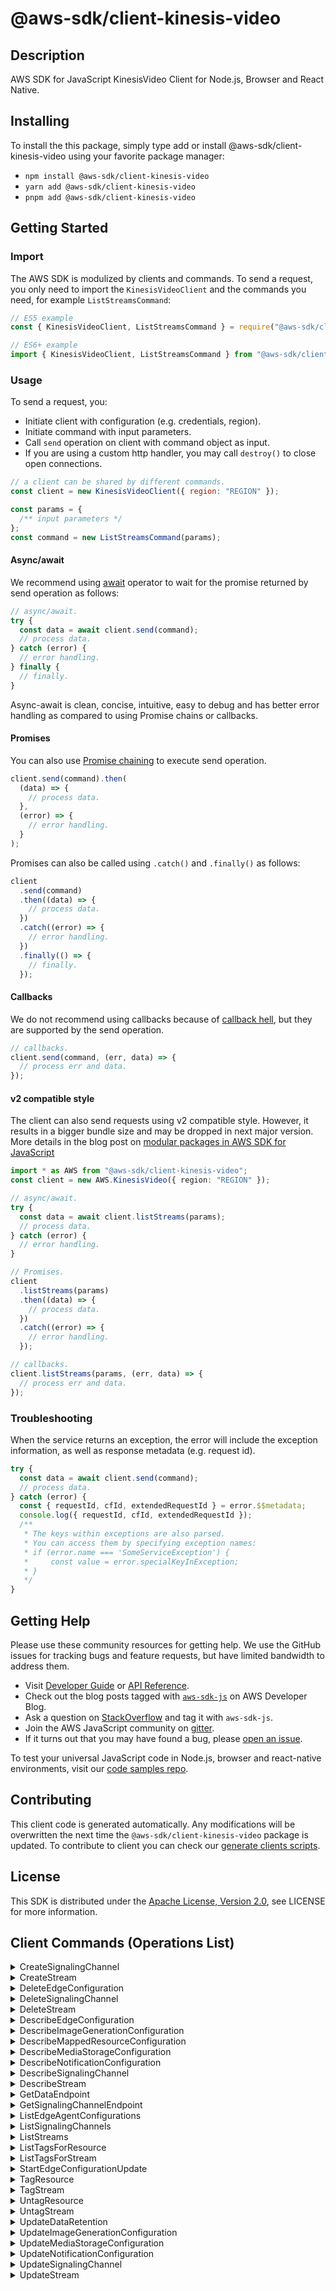 <!-- generated file, do not edit directly -->

# @aws-sdk/client-kinesis-video

## Description

AWS SDK for JavaScript KinesisVideo Client for Node.js, Browser and React Native.

<p></p>

## Installing

To install the this package, simply type add or install @aws-sdk/client-kinesis-video
using your favorite package manager:

- `npm install @aws-sdk/client-kinesis-video`
- `yarn add @aws-sdk/client-kinesis-video`
- `pnpm add @aws-sdk/client-kinesis-video`

## Getting Started

### Import

The AWS SDK is modulized by clients and commands.
To send a request, you only need to import the `KinesisVideoClient` and
the commands you need, for example `ListStreamsCommand`:

```js
// ES5 example
const { KinesisVideoClient, ListStreamsCommand } = require("@aws-sdk/client-kinesis-video");
```

```ts
// ES6+ example
import { KinesisVideoClient, ListStreamsCommand } from "@aws-sdk/client-kinesis-video";
```

### Usage

To send a request, you:

- Initiate client with configuration (e.g. credentials, region).
- Initiate command with input parameters.
- Call `send` operation on client with command object as input.
- If you are using a custom http handler, you may call `destroy()` to close open connections.

```js
// a client can be shared by different commands.
const client = new KinesisVideoClient({ region: "REGION" });

const params = {
  /** input parameters */
};
const command = new ListStreamsCommand(params);
```

#### Async/await

We recommend using [await](https://developer.mozilla.org/en-US/docs/Web/JavaScript/Reference/Operators/await)
operator to wait for the promise returned by send operation as follows:

```js
// async/await.
try {
  const data = await client.send(command);
  // process data.
} catch (error) {
  // error handling.
} finally {
  // finally.
}
```

Async-await is clean, concise, intuitive, easy to debug and has better error handling
as compared to using Promise chains or callbacks.

#### Promises

You can also use [Promise chaining](https://developer.mozilla.org/en-US/docs/Web/JavaScript/Guide/Using_promises#chaining)
to execute send operation.

```js
client.send(command).then(
  (data) => {
    // process data.
  },
  (error) => {
    // error handling.
  }
);
```

Promises can also be called using `.catch()` and `.finally()` as follows:

```js
client
  .send(command)
  .then((data) => {
    // process data.
  })
  .catch((error) => {
    // error handling.
  })
  .finally(() => {
    // finally.
  });
```

#### Callbacks

We do not recommend using callbacks because of [callback hell](http://callbackhell.com/),
but they are supported by the send operation.

```js
// callbacks.
client.send(command, (err, data) => {
  // process err and data.
});
```

#### v2 compatible style

The client can also send requests using v2 compatible style.
However, it results in a bigger bundle size and may be dropped in next major version. More details in the blog post
on [modular packages in AWS SDK for JavaScript](https://aws.amazon.com/blogs/developer/modular-packages-in-aws-sdk-for-javascript/)

```ts
import * as AWS from "@aws-sdk/client-kinesis-video";
const client = new AWS.KinesisVideo({ region: "REGION" });

// async/await.
try {
  const data = await client.listStreams(params);
  // process data.
} catch (error) {
  // error handling.
}

// Promises.
client
  .listStreams(params)
  .then((data) => {
    // process data.
  })
  .catch((error) => {
    // error handling.
  });

// callbacks.
client.listStreams(params, (err, data) => {
  // process err and data.
});
```

### Troubleshooting

When the service returns an exception, the error will include the exception information,
as well as response metadata (e.g. request id).

```js
try {
  const data = await client.send(command);
  // process data.
} catch (error) {
  const { requestId, cfId, extendedRequestId } = error.$$metadata;
  console.log({ requestId, cfId, extendedRequestId });
  /**
   * The keys within exceptions are also parsed.
   * You can access them by specifying exception names:
   * if (error.name === 'SomeServiceException') {
   *     const value = error.specialKeyInException;
   * }
   */
}
```

## Getting Help

Please use these community resources for getting help.
We use the GitHub issues for tracking bugs and feature requests, but have limited bandwidth to address them.

- Visit [Developer Guide](https://docs.aws.amazon.com/sdk-for-javascript/v3/developer-guide/welcome.html)
  or [API Reference](https://docs.aws.amazon.com/AWSJavaScriptSDK/v3/latest/index.html).
- Check out the blog posts tagged with [`aws-sdk-js`](https://aws.amazon.com/blogs/developer/tag/aws-sdk-js/)
  on AWS Developer Blog.
- Ask a question on [StackOverflow](https://stackoverflow.com/questions/tagged/aws-sdk-js) and tag it with `aws-sdk-js`.
- Join the AWS JavaScript community on [gitter](https://gitter.im/aws/aws-sdk-js-v3).
- If it turns out that you may have found a bug, please [open an issue](https://github.com/aws/aws-sdk-js-v3/issues/new/choose).

To test your universal JavaScript code in Node.js, browser and react-native environments,
visit our [code samples repo](https://github.com/aws-samples/aws-sdk-js-tests).

## Contributing

This client code is generated automatically. Any modifications will be overwritten the next time the `@aws-sdk/client-kinesis-video` package is updated.
To contribute to client you can check our [generate clients scripts](https://github.com/aws/aws-sdk-js-v3/tree/main/scripts/generate-clients).

## License

This SDK is distributed under the
[Apache License, Version 2.0](http://www.apache.org/licenses/LICENSE-2.0),
see LICENSE for more information.

## Client Commands (Operations List)

<details>
<summary>
CreateSignalingChannel
</summary>

[Command API Reference](https://docs.aws.amazon.com/AWSJavaScriptSDK/v3/latest/clients/client-kinesis-video/classes/createsignalingchannelcommand.html) / [Input](https://docs.aws.amazon.com/AWSJavaScriptSDK/v3/latest/clients/client-kinesis-video/interfaces/createsignalingchannelcommandinput.html) / [Output](https://docs.aws.amazon.com/AWSJavaScriptSDK/v3/latest/clients/client-kinesis-video/interfaces/createsignalingchannelcommandoutput.html)

</details>
<details>
<summary>
CreateStream
</summary>

[Command API Reference](https://docs.aws.amazon.com/AWSJavaScriptSDK/v3/latest/clients/client-kinesis-video/classes/createstreamcommand.html) / [Input](https://docs.aws.amazon.com/AWSJavaScriptSDK/v3/latest/clients/client-kinesis-video/interfaces/createstreamcommandinput.html) / [Output](https://docs.aws.amazon.com/AWSJavaScriptSDK/v3/latest/clients/client-kinesis-video/interfaces/createstreamcommandoutput.html)

</details>
<details>
<summary>
DeleteEdgeConfiguration
</summary>

[Command API Reference](https://docs.aws.amazon.com/AWSJavaScriptSDK/v3/latest/clients/client-kinesis-video/classes/deleteedgeconfigurationcommand.html) / [Input](https://docs.aws.amazon.com/AWSJavaScriptSDK/v3/latest/clients/client-kinesis-video/interfaces/deleteedgeconfigurationcommandinput.html) / [Output](https://docs.aws.amazon.com/AWSJavaScriptSDK/v3/latest/clients/client-kinesis-video/interfaces/deleteedgeconfigurationcommandoutput.html)

</details>
<details>
<summary>
DeleteSignalingChannel
</summary>

[Command API Reference](https://docs.aws.amazon.com/AWSJavaScriptSDK/v3/latest/clients/client-kinesis-video/classes/deletesignalingchannelcommand.html) / [Input](https://docs.aws.amazon.com/AWSJavaScriptSDK/v3/latest/clients/client-kinesis-video/interfaces/deletesignalingchannelcommandinput.html) / [Output](https://docs.aws.amazon.com/AWSJavaScriptSDK/v3/latest/clients/client-kinesis-video/interfaces/deletesignalingchannelcommandoutput.html)

</details>
<details>
<summary>
DeleteStream
</summary>

[Command API Reference](https://docs.aws.amazon.com/AWSJavaScriptSDK/v3/latest/clients/client-kinesis-video/classes/deletestreamcommand.html) / [Input](https://docs.aws.amazon.com/AWSJavaScriptSDK/v3/latest/clients/client-kinesis-video/interfaces/deletestreamcommandinput.html) / [Output](https://docs.aws.amazon.com/AWSJavaScriptSDK/v3/latest/clients/client-kinesis-video/interfaces/deletestreamcommandoutput.html)

</details>
<details>
<summary>
DescribeEdgeConfiguration
</summary>

[Command API Reference](https://docs.aws.amazon.com/AWSJavaScriptSDK/v3/latest/clients/client-kinesis-video/classes/describeedgeconfigurationcommand.html) / [Input](https://docs.aws.amazon.com/AWSJavaScriptSDK/v3/latest/clients/client-kinesis-video/interfaces/describeedgeconfigurationcommandinput.html) / [Output](https://docs.aws.amazon.com/AWSJavaScriptSDK/v3/latest/clients/client-kinesis-video/interfaces/describeedgeconfigurationcommandoutput.html)

</details>
<details>
<summary>
DescribeImageGenerationConfiguration
</summary>

[Command API Reference](https://docs.aws.amazon.com/AWSJavaScriptSDK/v3/latest/clients/client-kinesis-video/classes/describeimagegenerationconfigurationcommand.html) / [Input](https://docs.aws.amazon.com/AWSJavaScriptSDK/v3/latest/clients/client-kinesis-video/interfaces/describeimagegenerationconfigurationcommandinput.html) / [Output](https://docs.aws.amazon.com/AWSJavaScriptSDK/v3/latest/clients/client-kinesis-video/interfaces/describeimagegenerationconfigurationcommandoutput.html)

</details>
<details>
<summary>
DescribeMappedResourceConfiguration
</summary>

[Command API Reference](https://docs.aws.amazon.com/AWSJavaScriptSDK/v3/latest/clients/client-kinesis-video/classes/describemappedresourceconfigurationcommand.html) / [Input](https://docs.aws.amazon.com/AWSJavaScriptSDK/v3/latest/clients/client-kinesis-video/interfaces/describemappedresourceconfigurationcommandinput.html) / [Output](https://docs.aws.amazon.com/AWSJavaScriptSDK/v3/latest/clients/client-kinesis-video/interfaces/describemappedresourceconfigurationcommandoutput.html)

</details>
<details>
<summary>
DescribeMediaStorageConfiguration
</summary>

[Command API Reference](https://docs.aws.amazon.com/AWSJavaScriptSDK/v3/latest/clients/client-kinesis-video/classes/describemediastorageconfigurationcommand.html) / [Input](https://docs.aws.amazon.com/AWSJavaScriptSDK/v3/latest/clients/client-kinesis-video/interfaces/describemediastorageconfigurationcommandinput.html) / [Output](https://docs.aws.amazon.com/AWSJavaScriptSDK/v3/latest/clients/client-kinesis-video/interfaces/describemediastorageconfigurationcommandoutput.html)

</details>
<details>
<summary>
DescribeNotificationConfiguration
</summary>

[Command API Reference](https://docs.aws.amazon.com/AWSJavaScriptSDK/v3/latest/clients/client-kinesis-video/classes/describenotificationconfigurationcommand.html) / [Input](https://docs.aws.amazon.com/AWSJavaScriptSDK/v3/latest/clients/client-kinesis-video/interfaces/describenotificationconfigurationcommandinput.html) / [Output](https://docs.aws.amazon.com/AWSJavaScriptSDK/v3/latest/clients/client-kinesis-video/interfaces/describenotificationconfigurationcommandoutput.html)

</details>
<details>
<summary>
DescribeSignalingChannel
</summary>

[Command API Reference](https://docs.aws.amazon.com/AWSJavaScriptSDK/v3/latest/clients/client-kinesis-video/classes/describesignalingchannelcommand.html) / [Input](https://docs.aws.amazon.com/AWSJavaScriptSDK/v3/latest/clients/client-kinesis-video/interfaces/describesignalingchannelcommandinput.html) / [Output](https://docs.aws.amazon.com/AWSJavaScriptSDK/v3/latest/clients/client-kinesis-video/interfaces/describesignalingchannelcommandoutput.html)

</details>
<details>
<summary>
DescribeStream
</summary>

[Command API Reference](https://docs.aws.amazon.com/AWSJavaScriptSDK/v3/latest/clients/client-kinesis-video/classes/describestreamcommand.html) / [Input](https://docs.aws.amazon.com/AWSJavaScriptSDK/v3/latest/clients/client-kinesis-video/interfaces/describestreamcommandinput.html) / [Output](https://docs.aws.amazon.com/AWSJavaScriptSDK/v3/latest/clients/client-kinesis-video/interfaces/describestreamcommandoutput.html)

</details>
<details>
<summary>
GetDataEndpoint
</summary>

[Command API Reference](https://docs.aws.amazon.com/AWSJavaScriptSDK/v3/latest/clients/client-kinesis-video/classes/getdataendpointcommand.html) / [Input](https://docs.aws.amazon.com/AWSJavaScriptSDK/v3/latest/clients/client-kinesis-video/interfaces/getdataendpointcommandinput.html) / [Output](https://docs.aws.amazon.com/AWSJavaScriptSDK/v3/latest/clients/client-kinesis-video/interfaces/getdataendpointcommandoutput.html)

</details>
<details>
<summary>
GetSignalingChannelEndpoint
</summary>

[Command API Reference](https://docs.aws.amazon.com/AWSJavaScriptSDK/v3/latest/clients/client-kinesis-video/classes/getsignalingchannelendpointcommand.html) / [Input](https://docs.aws.amazon.com/AWSJavaScriptSDK/v3/latest/clients/client-kinesis-video/interfaces/getsignalingchannelendpointcommandinput.html) / [Output](https://docs.aws.amazon.com/AWSJavaScriptSDK/v3/latest/clients/client-kinesis-video/interfaces/getsignalingchannelendpointcommandoutput.html)

</details>
<details>
<summary>
ListEdgeAgentConfigurations
</summary>

[Command API Reference](https://docs.aws.amazon.com/AWSJavaScriptSDK/v3/latest/clients/client-kinesis-video/classes/listedgeagentconfigurationscommand.html) / [Input](https://docs.aws.amazon.com/AWSJavaScriptSDK/v3/latest/clients/client-kinesis-video/interfaces/listedgeagentconfigurationscommandinput.html) / [Output](https://docs.aws.amazon.com/AWSJavaScriptSDK/v3/latest/clients/client-kinesis-video/interfaces/listedgeagentconfigurationscommandoutput.html)

</details>
<details>
<summary>
ListSignalingChannels
</summary>

[Command API Reference](https://docs.aws.amazon.com/AWSJavaScriptSDK/v3/latest/clients/client-kinesis-video/classes/listsignalingchannelscommand.html) / [Input](https://docs.aws.amazon.com/AWSJavaScriptSDK/v3/latest/clients/client-kinesis-video/interfaces/listsignalingchannelscommandinput.html) / [Output](https://docs.aws.amazon.com/AWSJavaScriptSDK/v3/latest/clients/client-kinesis-video/interfaces/listsignalingchannelscommandoutput.html)

</details>
<details>
<summary>
ListStreams
</summary>

[Command API Reference](https://docs.aws.amazon.com/AWSJavaScriptSDK/v3/latest/clients/client-kinesis-video/classes/liststreamscommand.html) / [Input](https://docs.aws.amazon.com/AWSJavaScriptSDK/v3/latest/clients/client-kinesis-video/interfaces/liststreamscommandinput.html) / [Output](https://docs.aws.amazon.com/AWSJavaScriptSDK/v3/latest/clients/client-kinesis-video/interfaces/liststreamscommandoutput.html)

</details>
<details>
<summary>
ListTagsForResource
</summary>

[Command API Reference](https://docs.aws.amazon.com/AWSJavaScriptSDK/v3/latest/clients/client-kinesis-video/classes/listtagsforresourcecommand.html) / [Input](https://docs.aws.amazon.com/AWSJavaScriptSDK/v3/latest/clients/client-kinesis-video/interfaces/listtagsforresourcecommandinput.html) / [Output](https://docs.aws.amazon.com/AWSJavaScriptSDK/v3/latest/clients/client-kinesis-video/interfaces/listtagsforresourcecommandoutput.html)

</details>
<details>
<summary>
ListTagsForStream
</summary>

[Command API Reference](https://docs.aws.amazon.com/AWSJavaScriptSDK/v3/latest/clients/client-kinesis-video/classes/listtagsforstreamcommand.html) / [Input](https://docs.aws.amazon.com/AWSJavaScriptSDK/v3/latest/clients/client-kinesis-video/interfaces/listtagsforstreamcommandinput.html) / [Output](https://docs.aws.amazon.com/AWSJavaScriptSDK/v3/latest/clients/client-kinesis-video/interfaces/listtagsforstreamcommandoutput.html)

</details>
<details>
<summary>
StartEdgeConfigurationUpdate
</summary>

[Command API Reference](https://docs.aws.amazon.com/AWSJavaScriptSDK/v3/latest/clients/client-kinesis-video/classes/startedgeconfigurationupdatecommand.html) / [Input](https://docs.aws.amazon.com/AWSJavaScriptSDK/v3/latest/clients/client-kinesis-video/interfaces/startedgeconfigurationupdatecommandinput.html) / [Output](https://docs.aws.amazon.com/AWSJavaScriptSDK/v3/latest/clients/client-kinesis-video/interfaces/startedgeconfigurationupdatecommandoutput.html)

</details>
<details>
<summary>
TagResource
</summary>

[Command API Reference](https://docs.aws.amazon.com/AWSJavaScriptSDK/v3/latest/clients/client-kinesis-video/classes/tagresourcecommand.html) / [Input](https://docs.aws.amazon.com/AWSJavaScriptSDK/v3/latest/clients/client-kinesis-video/interfaces/tagresourcecommandinput.html) / [Output](https://docs.aws.amazon.com/AWSJavaScriptSDK/v3/latest/clients/client-kinesis-video/interfaces/tagresourcecommandoutput.html)

</details>
<details>
<summary>
TagStream
</summary>

[Command API Reference](https://docs.aws.amazon.com/AWSJavaScriptSDK/v3/latest/clients/client-kinesis-video/classes/tagstreamcommand.html) / [Input](https://docs.aws.amazon.com/AWSJavaScriptSDK/v3/latest/clients/client-kinesis-video/interfaces/tagstreamcommandinput.html) / [Output](https://docs.aws.amazon.com/AWSJavaScriptSDK/v3/latest/clients/client-kinesis-video/interfaces/tagstreamcommandoutput.html)

</details>
<details>
<summary>
UntagResource
</summary>

[Command API Reference](https://docs.aws.amazon.com/AWSJavaScriptSDK/v3/latest/clients/client-kinesis-video/classes/untagresourcecommand.html) / [Input](https://docs.aws.amazon.com/AWSJavaScriptSDK/v3/latest/clients/client-kinesis-video/interfaces/untagresourcecommandinput.html) / [Output](https://docs.aws.amazon.com/AWSJavaScriptSDK/v3/latest/clients/client-kinesis-video/interfaces/untagresourcecommandoutput.html)

</details>
<details>
<summary>
UntagStream
</summary>

[Command API Reference](https://docs.aws.amazon.com/AWSJavaScriptSDK/v3/latest/clients/client-kinesis-video/classes/untagstreamcommand.html) / [Input](https://docs.aws.amazon.com/AWSJavaScriptSDK/v3/latest/clients/client-kinesis-video/interfaces/untagstreamcommandinput.html) / [Output](https://docs.aws.amazon.com/AWSJavaScriptSDK/v3/latest/clients/client-kinesis-video/interfaces/untagstreamcommandoutput.html)

</details>
<details>
<summary>
UpdateDataRetention
</summary>

[Command API Reference](https://docs.aws.amazon.com/AWSJavaScriptSDK/v3/latest/clients/client-kinesis-video/classes/updatedataretentioncommand.html) / [Input](https://docs.aws.amazon.com/AWSJavaScriptSDK/v3/latest/clients/client-kinesis-video/interfaces/updatedataretentioncommandinput.html) / [Output](https://docs.aws.amazon.com/AWSJavaScriptSDK/v3/latest/clients/client-kinesis-video/interfaces/updatedataretentioncommandoutput.html)

</details>
<details>
<summary>
UpdateImageGenerationConfiguration
</summary>

[Command API Reference](https://docs.aws.amazon.com/AWSJavaScriptSDK/v3/latest/clients/client-kinesis-video/classes/updateimagegenerationconfigurationcommand.html) / [Input](https://docs.aws.amazon.com/AWSJavaScriptSDK/v3/latest/clients/client-kinesis-video/interfaces/updateimagegenerationconfigurationcommandinput.html) / [Output](https://docs.aws.amazon.com/AWSJavaScriptSDK/v3/latest/clients/client-kinesis-video/interfaces/updateimagegenerationconfigurationcommandoutput.html)

</details>
<details>
<summary>
UpdateMediaStorageConfiguration
</summary>

[Command API Reference](https://docs.aws.amazon.com/AWSJavaScriptSDK/v3/latest/clients/client-kinesis-video/classes/updatemediastorageconfigurationcommand.html) / [Input](https://docs.aws.amazon.com/AWSJavaScriptSDK/v3/latest/clients/client-kinesis-video/interfaces/updatemediastorageconfigurationcommandinput.html) / [Output](https://docs.aws.amazon.com/AWSJavaScriptSDK/v3/latest/clients/client-kinesis-video/interfaces/updatemediastorageconfigurationcommandoutput.html)

</details>
<details>
<summary>
UpdateNotificationConfiguration
</summary>

[Command API Reference](https://docs.aws.amazon.com/AWSJavaScriptSDK/v3/latest/clients/client-kinesis-video/classes/updatenotificationconfigurationcommand.html) / [Input](https://docs.aws.amazon.com/AWSJavaScriptSDK/v3/latest/clients/client-kinesis-video/interfaces/updatenotificationconfigurationcommandinput.html) / [Output](https://docs.aws.amazon.com/AWSJavaScriptSDK/v3/latest/clients/client-kinesis-video/interfaces/updatenotificationconfigurationcommandoutput.html)

</details>
<details>
<summary>
UpdateSignalingChannel
</summary>

[Command API Reference](https://docs.aws.amazon.com/AWSJavaScriptSDK/v3/latest/clients/client-kinesis-video/classes/updatesignalingchannelcommand.html) / [Input](https://docs.aws.amazon.com/AWSJavaScriptSDK/v3/latest/clients/client-kinesis-video/interfaces/updatesignalingchannelcommandinput.html) / [Output](https://docs.aws.amazon.com/AWSJavaScriptSDK/v3/latest/clients/client-kinesis-video/interfaces/updatesignalingchannelcommandoutput.html)

</details>
<details>
<summary>
UpdateStream
</summary>

[Command API Reference](https://docs.aws.amazon.com/AWSJavaScriptSDK/v3/latest/clients/client-kinesis-video/classes/updatestreamcommand.html) / [Input](https://docs.aws.amazon.com/AWSJavaScriptSDK/v3/latest/clients/client-kinesis-video/interfaces/updatestreamcommandinput.html) / [Output](https://docs.aws.amazon.com/AWSJavaScriptSDK/v3/latest/clients/client-kinesis-video/interfaces/updatestreamcommandoutput.html)

</details>
